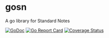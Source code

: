 # gosn
A go library for Standard Notes

[![GoDoc](https://img.shields.io/badge/godoc-reference-blue.svg)](https://godoc.org/github.com/jonhadfield/gosn/) [![Go Report Card](https://goreportcard.com/badge/github.com/jonhadfield/gosn)](https://goreportcard.com/report/github.com/jonhadfield/gosn) [![Coverage Status](https://coveralls.io/repos/github/jonhadfield/gosn/badge.svg?branch=master)](https://coveralls.io/github/jonhadfield/gosn?branch=master) 
